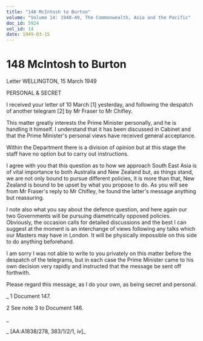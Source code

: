 ```yaml
---
title: "148 McIntosh to Burton"
volume: "Volume 14: 1948-49, The Commonwealth, Asia and the Pacific"
doc_id: 5924
vol_id: 14
date: 1949-03-15
---
```


# 148 McIntosh to Burton

Letter WELLINGTON, 15 March 1949

PERSONAL &amp; SECRET

I received your letter of 10 March [1] yesterday, and following the despatch of another telegram [2] by Mr Fraser to Mr Chifley.

This matter greatly interests the Prime Minister personally, and he is handling it himself. I understand that it has been discussed in Cabinet and that the Prime Minister's personal views have received general acceptance.

Within the Department there is a division of opinion but at this stage the staff have no option but to carry out instructions.

I agree with you that this question as to how we approach South East Asia is of vital importance to both Australia and New Zealand but, as things stand, we are not only bound to pursue different policies, it is more than that, New Zealand is bound to be upset by what you propose to do. As you will see from Mr Fraser's reply to Mr Chifley, he found the latter's message anything but reassuring.

I note also what you say about the defence question, and here again our two Governments will be pursuing diametrically opposed policies. Obviously, the occasion calls for detailed discussions and the best I can suggest at the moment is an interchange of views following any talks which our Masters may have in London. It will be physically impossible on this side to do anything beforehand.

I am sorry I was not able to write to you privately on this matter before the despatch of the telegrams, but in each case the Prime Minister came to his own decision very rapidly and instructed that the message be sent off forthwith.

Please regard this message, as I do your own, as being secret and personal.

_ 1 Document 147.

2 See note 3 to Document 146.

_

_ [AA:A1838/278, 383/1/2/1, iv]_
